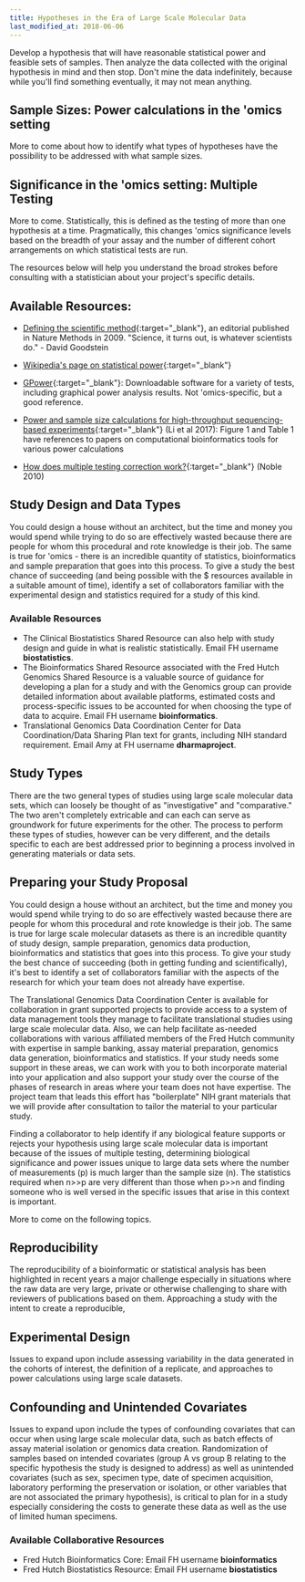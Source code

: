```yaml
---
title: Hypotheses in the Era of Large Scale Molecular Data
last_modified_at: 2018-06-06
---
```


Develop a hypothesis that will have reasonable statistical power and feasible sets of samples.  Then analyze the data collected with the original hypothesis in mind and then stop.  Don't mine the data indefinitely, because while you'll find something eventually, it may not mean anything.

## Sample Sizes:  Power calculations in the 'omics setting
More to come about how to identify what types of hypotheses have the possibility to be addressed with what sample sizes.  

## Significance in the 'omics setting:  Multiple Testing
More to come.  Statistically, this is defined as the testing of more than one hypothesis at a time.  Pragmatically, this changes 'omics significance levels based on the breadth of your assay and the number of different cohort arrangements on which statistical tests are run.

The resources below will help you understand the broad strokes before consulting with a statistician about your project's specific details.

## Available Resources:
 - [Defining the scientific method](https://www.nature.com/articles/nmeth0409-237.pdf?origin=ppub){:target="_blank"}<!--_-->, an editorial published in Nature Methods in 2009.  "Science, it turns out, is whatever scientists do." - David Goodstein

- [Wikipedia's page on statistical power](https://en.wikipedia.org/wiki/Statistical_power){:target="_blank"}<!--_-->

- [GPower](http://www.gpower.hhu.de/){:target="_blank"}<!--_-->:  Downloadable software for a variety of tests, including graphical power analysis results.  Not 'omics-specific, but a good reference.

- [Power and sample size calculations for high-throughput sequencing-based experiments](https://academic.oup.com/bib/article-lookup/doi/10.1093/bib/bbx061){:target="_blank"}<!--_--> (Li et al 2017):  Figure 1 and Table 1 have references to papers on computational bioinformatics tools for various power calculations

- [How does multiple testing correction work?](https://www.ncbi.nlm.nih.gov/pmc/articles/PMC2907892/){:target="_blank"}<!--_--> (Noble 2010)


## Study Design and Data Types
You could design a house without an architect, but the time and money you would spend while trying to do so are effectively wasted because there are people for whom this procedural and rote knowledge is their job.  The same is true for 'omics - there is an incredible quantity of statistics, bioinformatics and sample preparation that goes into this process. To give a study the best chance of succeeding (and being possible with the $ resources available in a suitable amount of time), identify a set of collaborators familiar with the experimental design and statistics required for a study of this kind.  

### Available Resources
- The Clinical Biostatistics Shared Resource can also help with study design and guide in what is realistic statistically.  Email FH username **biostatistics**.
- The Bioinformatics Shared Resource associated with the Fred Hutch Genomics Shared Resource is a valuable source of guidance for developing a plan for a study and with the Genomics group can provide detailed information about available platforms, estimated costs and process-specific issues to be accounted for when choosing the type of data to acquire. Email FH username **bioinformatics**.
- Translational Genomics Data Coordination Center for Data Coordination/Data Sharing Plan text for grants, including NIH standard requirement.  Email Amy at FH username **dharmaproject**.

## Study Types
There are the two general types of studies using large scale molecular data sets, which can loosely be thought of as "investigative" and "comparative."  The two aren't completely extricable and can each can serve as groundwork for future experiments for the other.  The process to perform these types of studies, however can be very different, and the details specific to each are best addressed prior to beginning a process involved in generating materials or data sets.  

## Preparing your Study Proposal
You could design a house without an architect, but the time and money you would spend while trying to do so are effectively wasted because there are people for whom this procedural and rote knowledge is their job.  The same is true for large scale molecular datasets as there is an incredible quantity of study design, sample preparation, genomics data production, bioinformatics and statistics that goes into this process. To give your study the best chance of succeeding (both in getting funding and scientifically), it's best to identify a set of collaborators familiar with the aspects of the research for which your team does not already have expertise.  

The Translational Genomics Data Coordination Center is available for collaboration in grant supported projects to provide access to a system of data management tools they manage to facilitate translational studies using large scale molecular data.  Also, we can help facilitate as-needed collaborations with various affiliated members of the Fred Hutch community with expertise in sample banking, assay material preparation, genomics data generation, bioinformatics and statistics.  If your study needs some support in these areas, we can work with you to both incorporate material into your application and also support your study over the course of the phases of research in areas where your team does not have expertise.  The project team that leads this effort has "boilerplate" NIH grant materials that we will provide after consultation to tailor the material to your particular study.  

Finding a collaborator to help identify if any biological feature supports or rejects your hypothesis using large scale molecular data is important because of the issues of multiple testing, determining biological significance and power issues unique to large data sets where the number of measurements (p) is much larger than the sample size (n).  The statistics required when n>>p are very different than those when p>>n and finding someone who is well versed in the specific issues that arise in this context is important.  

More to come on the following topics.  

## Reproducibility
The reproducibility of a bioinformatic or statistical analysis has been highlighted in recent years a major challenge especially in situations where the raw data are very large, private or otherwise challenging to share with reviewers of publications based on them.  Approaching a study with the intent to create a reproducible,

## Experimental Design
Issues to expand upon include assessing variability in the data generated in the cohorts of interest, the definition of a replicate, and approaches to power calculations using large scale datasets.

## Confounding and Unintended Covariates
Issues to expand upon include the types of confounding covariates that can occur when using large scale molecular data, such as batch effects of assay material isolation or genomics data creation.  Randomization of samples based on intended covariates (group A vs group B relating to the specific hypothesis the study is designed to address) as well as unintended covariates (such as sex, specimen type, date of specimen acquisition, laboratory performing the preservation or isolation, or other variables that are not associated the primary hypothesis), is critical to plan for in a study especially considering the costs to generate these data as well as the use of limited human specimens.   

### Available Collaborative Resources
  - Fred Hutch Bioinformatics Core:  Email FH username **bioinformatics**
  - Fred Hutch Biostatistics Resource: Email FH username **biostatistics**
